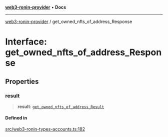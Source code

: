 [**web3-ronin-provider**](../README.md) • **Docs**

***

[web3-ronin-provider](../globals.md) / get\_owned\_nfts\_of\_address\_Response

# Interface: get\_owned\_nfts\_of\_address\_Response

## Properties

### result

> **result**: [`get_owned_nfts_of_address_Result`](get_owned_nfts_of_address_Result.md)

#### Defined in

[src/web3-ronin-types-accounts.ts:182](https://github.com/chuacw/web3-ronin-provider/blob/a0101c455e71e221c1f508afff12749e77bf1fd8/src/web3-ronin-types-accounts.ts#L182)
